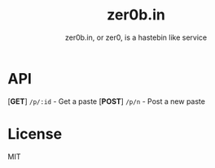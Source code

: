 <div align="center">
    <h1>zer0b.in</h1>
    zer0b.in, or zer0, is a hastebin like service
    <br>
    <br>
</div>

# API

[**GET**] `/p/:id` - Get a paste
[**POST**] `/p/n` - Post a new paste

# License

MIT
